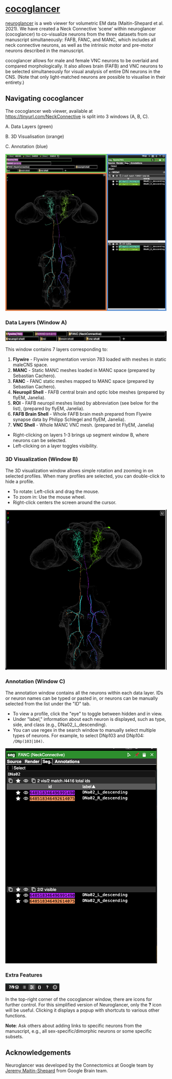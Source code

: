 # [cocoglancer ](https://tinyurl.com/NeckConnective)

[neuroglancer](https://github.com/google/neuroglancer) is a web viewer for volumetric EM data (Maitin-Shepard et al. 2021). We have created a Neck Connective ‘scene’ within neuroglancer (cocoglancer) to co-visualize neurons from the three datasets from our manuscript simultaneously: FAFB, FANC, and MANC, which includes all neck connective neurons, as well as the intrinsic motor and pre-motor neurons described in the manuscript.

cocoglancer allows for male and female VNC neurons to be overlaid and compared morphologically. It also allows brain (FAFB) and VNC neurons to be selected simultaneously for visual analysis of entire DN neurons in the CNS. (Note that only light-matched neurons are possible to visualise in their entirety.)

## Navigating cocoglancer

The cocoglancer web viewer, available at https://tinyurl.com/NeckConnective is split into 3 windows (A, B, C).

A. Data Layers (green)

B. 3D Visualisation (orange)

C. Annotation (blue)

![](images/full_window.png "full neuroglancer window")

### Data Layers (Window A)

![](images/data_layer.png "neuroglancer data panel")

This window contains 7 layers corresponding to:

1. **Flywire** - Flywire segmentation version 783 loaded with meshes in static maleCNS space.
2. **MANC** - Static MANC meshes loaded in MANC space (prepared by Sebastian Cachero).
3. **FANC** - FANC static meshes mapped to MANC space (prepared by Sebastian Cachero).
4. **Neuropil Shell** - FAFB central brain and optic lobe meshes (prepared by flyEM, Janelia).
5. **ROI** - FAFB neuropil meshes listed by abbreviation (see below for the list), (prepared by flyEM, Janelia).
6. **FAFB Brain Shell** - Whole FAFB brain mesh prepared from Flywire synapse data by Philipp Schlegel and flyEM, Janelia).
7. **VNC Shell** - Whole MANC VNC mesh. (prepared bt FlyEM, Janelia)

- Right-clicking on layers 1-3 brings up segment window B, where neurons can be selected.
- Left-clicking on a layer toggles visibility.




### 3D Visualization (Window B)

The 3D visualization window allows simple rotation and zooming in on selected profiles. When many profiles are selected, you can double-click to hide a profile.

- To rotate: Left-click and drag the mouse.
- To zoom in: Use the mouse wheel.
- Right-click centers the screen around the cursor.

![](images/3d_visualisation.png "visualisation window")

### Annotation (Window C)

The annotation window contains all the neurons within each data layer. IDs or neuron names can be typed or pasted in, or neurons can be manually selected from the list under the "ID" tab.

- To view a profile, click the "eye" to toggle between hidden and in view.
- Under "label," information about each neuron is displayed, such as type, side, and class (e.g., DNa02_L_descending).
- You can use regex in the search window to manually select multiple types of neurons. For example, to select DNp103 and DNp104: `/DNp(103|104)`.

![](images/annotation.png "annotation window")

### Extra Features

![](images/help_bar.png "help bar only")

In the top-right corner of the cocoglancer window, there are icons for further control. For this simplified version of Neuroglancer, only the **?** icon will be useful. Clicking it displays a popup with shortcuts to various other functions.

**Note**: Ask others about adding links to specific neurons from the manuscript, e.g., all sex-specific/dimorphic neurons or some specific subsets.

## Acknowledgements

Neuroglancer was developed by the Connectomics at Google team by  [Jeremy Maitin-Shepard](https://github.com/jbms) from Google Brain team.
